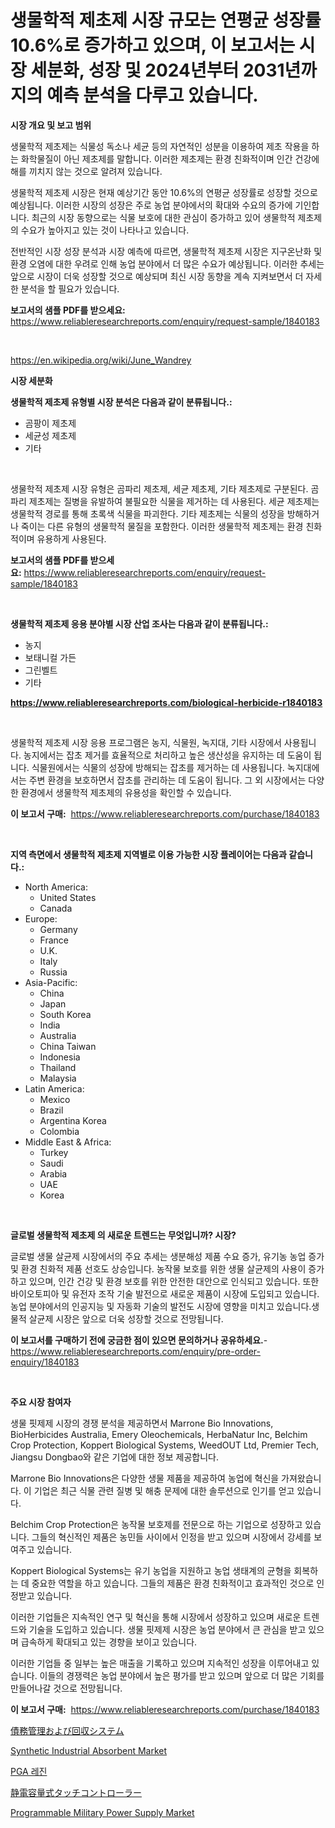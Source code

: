 <p><h1>생물학적 제초제 시장 규모는 연평균 성장률 10.6%로 증가하고 있으며, 이 보고서는 시장 세분화, 성장 및 2024년부터 2031년까지의 예측 분석을 다루고 있습니다.</h1></p><p><strong>시장 개요 및 보고 범위</strong></p>
<p><p>생물학적 제초제는 식물성 독소나 세균 등의 자연적인 성분을 이용하여 제초 작용을 하는 화학물질이 아닌 제초제를 말합니다. 이러한 제초제는 환경 친화적이며 인간 건강에 해를 끼치지 않는 것으로 알려져 있습니다. </p><p>생물학적 제초제 시장은 현재 예상기간 동안 10.6%의 연평균 성장률로 성장할 것으로 예상됩니다. 이러한 시장의 성장은 주로 농업 분야에서의 확대와 수요의 증가에 기인합니다. 최근의 시장 동향으로는 식물 보호에 대한 관심이 증가하고 있어 생물학적 제초제의 수요가 높아지고 있는 것이 나타나고 있습니다.</p><p>전반적인 시장 성장 분석과 시장 예측에 따르면, 생물학적 제초제 시장은 지구온난화 및 환경 오염에 대한 우려로 인해 농업 분야에서 더 많은 수요가 예상됩니다. 이러한 추세는 앞으로 시장이 더욱 성장할 것으로 예상되며 최신 시장 동향을 계속 지켜보면서 더 자세한 분석을 할 필요가 있습니다.</p></p>
<p><strong>보고서의 샘플 PDF를 받으세요:</strong> <a href="https://www.reliableresearchreports.com/enquiry/request-sample/1840183">https://www.reliableresearchreports.com/enquiry/request-sample/1840183</a></p>
<p>&nbsp;</p>
<p><a href="https://en.wikipedia.org/wiki/June_Wandrey">https://en.wikipedia.org/wiki/June_Wandrey</a></p>
<p><strong>시장 세분화</strong></p>
<p><strong>생물학적 제초제 유형별 시장 분석은 다음과 같이 분류됩니다.:</strong></p>
<p><ul><li>곰팡이 제초제</li><li>세균성 제초제</li><li>기타</li></ul></p>
<p>&nbsp;</p>
<p><p>생물학적 제초제 시장 유형은 곰파리 제초제, 세균 제초제, 기타 제초제로 구분된다. 곰파리 제초제는 질병을 유발하여 불필요한 식물을 제거하는 데 사용된다. 세균 제초제는 생물학적 경로를 통해 초록색 식물을 파괴한다. 기타 제초제는 식물의 성장을 방해하거나 죽이는 다른 유형의 생물학적 물질을 포함한다. 이러한 생물학적 제초제는 환경 친화적이며 유용하게 사용된다.</p></p>
<p><strong>보고서의 샘플 PDF를 받으세요:</strong>&nbsp;<a href="https://www.reliableresearchreports.com/enquiry/request-sample/1840183">https://www.reliableresearchreports.com/enquiry/request-sample/1840183</a></p>
<p>&nbsp;</p>
<p><strong> 생물학적 제초제 응용 분야별 시장 산업 조사는 다음과 같이 분류됩니다.:</strong></p>
<p><ul><li>농지</li><li>보태니컬 가든</li><li>그린벨트</li><li>기타</li></ul></p>
<p><strong><a href="https://www.reliableresearchreports.com/biological-herbicide-r1840183">https://www.reliableresearchreports.com/biological-herbicide-r1840183</a></strong></p>
<p>&nbsp;</p>
<p><p>생물학적 제초제 시장 응용 프로그램은 농지, 식물원, 녹지대, 기타 시장에서 사용됩니다. 농지에서는 잡초 제거를 효율적으로 처리하고 높은 생산성을 유지하는 데 도움이 됩니다. 식물원에서는 식물의 성장에 방해되는 잡초를 제거하는 데 사용됩니다. 녹지대에서는 주변 환경을 보호하면서 잡초를 관리하는 데 도움이 됩니다. 그 외 시장에서는 다양한 환경에서 생물학적 제초제의 유용성을 확인할 수 있습니다.</p></p>
<p><strong>이 보고서 구매:</strong>&nbsp; <a href="https://www.reliableresearchreports.com/purchase/1840183">https://www.reliableresearchreports.com/purchase/1840183</a></p>
<p>&nbsp;</p>
<p><strong>지역 측면에서 생물학적 제초제 지역별로 이용 가능한 시장 플레이어는 다음과 같습니다.:</strong></p>
<p><ul>
    <li>
        North America:
        <ul>
            <li>United States</li>
            <li>Canada</li>
        </ul>
    </li>
    <li>
        Europe:
        <ul>
            <li>Germany</li>
            <li>France</li>
            <li>U.K.</li>
            <li>Italy</li>
            <li>Russia</li>
        </ul>
    </li>
    <li>
        Asia-Pacific:
        <ul>
            <li>China</li>
            <li>Japan</li>
            <li>South Korea</li>
            <li>India</li>
            <li>Australia</li>
            <li>China Taiwan</li>
            <li>Indonesia</li>
            <li>Thailand</li>
            <li>Malaysia</li>
        </ul>
    </li>
    <li>
        Latin America:
        <ul>
            <li>Mexico</li>
            <li>Brazil</li>
            <li>Argentina Korea</li>
            <li>Colombia</li>
        </ul>
    </li>
    <li>
        Middle East & Africa:
        <ul>
            <li>Turkey</li>
            <li>Saudi</li>
            <li>Arabia</li>
            <li>UAE</li>
            <li>Korea</li>
        </ul>
    </li>
    </ul></p>
<p>&nbsp;</p>
<p><strong>글로벌 생물학적 제초제 의 새로운 트렌드는 무엇입니까? 시장?</strong></p>
<p><p>글로벌 생물 살균제 시장에서의 주요 추세는 생분해성 제품 수요 증가, 유기농 농업 증가 및 환경 친화적 제품 선호도 상승입니다. 농작물 보호를 위한 생물 살균제의 사용이 증가하고 있으며, 인간 건강 및 환경 보호를 위한 안전한 대안으로 인식되고 있습니다. 또한 바이오토피아 및 유전자 조작 기술 발전으로 새로운 제품이 시장에 도입되고 있습니다. 농업 분야에서의 인공지능 및 자동화 기술의 발전도 시장에 영향을 미치고 있습니다.생물적 살균제 시장은 앞으로 더욱 성장할 것으로 전망됩니다.</p></p>
<p><strong>이 보고서를 구매하기 전에 궁금한 점이 있으면 문의하거나 공유하세요.</strong>- <a href="https://www.reliableresearchreports.com/enquiry/pre-order-enquiry/1840183">https://www.reliableresearchreports.com/enquiry/pre-order-enquiry/1840183</a></p>
<p>&nbsp;</p>
<p><strong>주요 시장 참여자</strong></p>
<p><p>생물 핏제제 시장의 경쟁 분석을 제공하면서 Marrone Bio Innovations, BioHerbicides Australia, Emery Oleochemicals, HerbaNatur Inc, Belchim Crop Protection, Koppert Biological Systems, WeedOUT Ltd, Premier Tech, Jiangsu Dongbao와 같은 기업에 대한 정보 제공합니다. </p><p>Marrone Bio Innovations은 다양한 생물 제품을 제공하여 농업에 혁신을 가져왔습니다. 이 기업은 최근 식물 관련 질병 및 해충 문제에 대한 솔루션으로 인기를 얻고 있습니다.</p><p>Belchim Crop Protection은 농작물 보호제를 전문으로 하는 기업으로 성장하고 있습니다. 그들의 혁신적인 제품은 농민들 사이에서 인정을 받고 있으며 시장에서 강세를 보여주고 있습니다.</p><p>Koppert Biological Systems는 유기 농업을 지원하고 농업 생태계의 균형을 회복하는 데 중요한 역할을 하고 있습니다. 그들의 제품은 환경 친화적이고 효과적인 것으로 인정받고 있습니다.</p><p>이러한 기업들은 지속적인 연구 및 혁신을 통해 시장에서 성장하고 있으며 새로운 트렌드와 기술을 도입하고 있습니다. 생물 핏제제 시장은 농업 분야에서 큰 관심을 받고 있으며 급속하게 확대되고 있는 경향을 보이고 있습니다.</p><p>이러한 기업들 중 일부는 높은 매출을 기록하고 있으며 지속적인 성장을 이루어내고 있습니다. 이들의 경쟁력은 농업 분야에서 높은 평가를 받고 있으며 앞으로 더 많은 기회를 만들어나갈 것으로 전망됩니다.</p></p>
<p><strong>이 보고서 구매:</strong>&nbsp;&nbsp;<a href="https://www.reliableresearchreports.com/purchase/1840183">https://www.reliableresearchreports.com/purchase/1840183</a></p>
<p><p><a href="https://github.com/TerrellConn/Market-Research-Report-List-3/blob/main/703400953917.md">債務管理および回収システム</a></p><p><a href="https://issuu.com/reportprime-2/docs/synthetic-industrial-absorbent-market-size-2030.pp">Synthetic Industrial Absorbent Market</a></p><p><a href="https://github.com/KellyLyncyh543964/Market-Research-Report-List-3/blob/main/884394968663.md">PGA 레진</a></p><p><a href="https://github.com/schmahlson/Market-Research-Report-List-3/blob/main/225355453916.md">静電容量式タッチコントローラー</a></p><p><a href="https://issuu.com/reportprime-2/docs/programmable-military-power-supply-market-size-203">Programmable Military Power Supply Market</a></p></p>